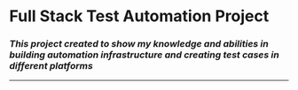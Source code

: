 # Full Stack Test Automation Project

### _This project created to show my knowledge and abilities in building automation infrastructure and creating test cases in different platforms_
***

